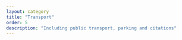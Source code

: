 ```yaml
---
layout: category
title: "Transport"
order: 5
description: "Including public transport, parking and citations"
---
```

